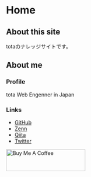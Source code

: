 # Home
## About this site
totaのナレッジサイトです。

## About me
### Profile
tota
Web Engenner in Japan

###  Links
- [GitHub](https://github.com/tota-kn)
- [Zenn](https://zenn.dev/iwatos)
- [Qiita](https://qiita.com/tota_kn)
- [Twitter](https://twitter.com/tota_kn)

<a href="https://www.buymeacoffee.com/iwato" target="_blank"><img src="https://cdn.buymeacoffee.com/buttons/v2/default-yellow.png" alt="Buy Me A Coffee" style="height: 60px !important;width: 217px !important;" ></a>